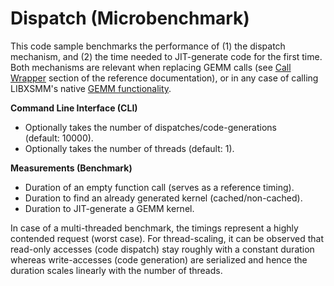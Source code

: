 # Dispatch (Microbenchmark)

This code sample benchmarks the performance of (1)&#160;the dispatch mechanism, and (2)&#160;the time needed to JIT-generate code for the first time. Both mechanisms are relevant when replacing GEMM calls (see [Call Wrapper](https://github.com/hfp/libxsmm#call-wrapper) section of the reference documentation), or in any case of calling LIBXSMM's native [GEMM functionality](http://libxsmm.readthedocs.io/libxsmm_mm/).

**Command Line Interface (CLI)**

* Optionally takes the number of dispatches/code-generations (default:&#160;10000).
* Optionally takes the number of threads (default:&#160;1).


**Measurements (Benchmark)**
* Duration of an empty function call (serves as a reference timing).
* Duration to find an already generated kernel (cached/non-cached).
* Duration to JIT-generate a GEMM kernel.

In case of a multi-threaded benchmark, the timings represent a highly contended request (worst case). For thread-scaling, it can be observed that read-only accesses (code dispatch) stay roughly with a constant duration whereas write-accesses (code generation) are serialized and hence the duration scales linearly with the number of threads.

